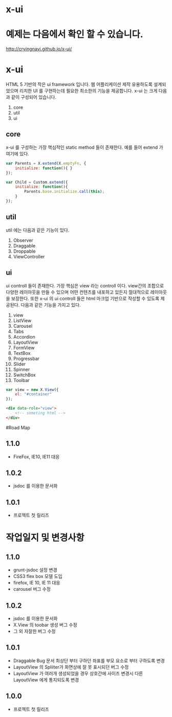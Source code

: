x-ui
====

# 예제는 다음에서 확인 할 수 있습니다.
http://cryingnavi.github.io/x-ui/

# x-ui
HTML 5 기반의 작은 ui framework 입니다. 웹 어플리케이션 제작 유용하도록 설계되었으며 리치한 UI 를 구현하는데 필요한 최소한의 기능을 제공합니다.
x-ui 는 크게 다음과 같이 구성되어 있습니다.

1. core
2. util
3. ui

## core
x-ui 를 구성하는 가장 핵심적인 static method 들이 존재한다. 예를 들어 extend 가 여기에 있다.

```javascript
var Parents = X.extend(X.emptyFn, {
    initialize: function(){ }
});

var Child = Custom.extend({
    initialize: function(){
        Parents.base.initialize.call(this);
    }
});
```

## util
util 에는 다음과 같은 기능이 있다.

1. Observer
2. Draggable
2. Droppable
3. ViewController

## ui
ui controll 들이 존재한다. 가장 핵심은 view 라는 controll 이다. view간의 조합으로 다양한 레이아웃을 만들 수 있으며 어떤 컨텐츠를 내포하고 있든지 절대적으로 레이아웃을 보장한다.
또한 x-ui 의 ui controll 들은 html 마크업 기반으로 작성할 수 있도록 제공된다.
다음과 같은 기능을 가지고 있다.

1. view
2. ListView
3. Carousel
4. Tabs
5. Accordion
6. LayoutView
7. FormView
8. TextBox
9. Progressbar
10. Slider
11. Spinner
12. SwitchBox
13. Toolbar
 

```javascript
var view = new X.View({
    el: "#container"
});
```

```html
<div data-role="view">
    <!-- someting html -->
</div>
```


#Road Map
## 1.1.0
+ FireFox, IE10, IE11 대응
## 1.0.2
+ jsdoc 를 이용한 문서화
## 1.0.1
+ 프로젝트 첫 릴리즈


# 작업일지 및 변경사항
## 1.1.0
+ grunt-jsdoc 설정 변경
+ CSS3 flex box 모델 도입
+ firefox, IE 10, IE 11 대응
+ carousel 버그 수정

## 1.0.2
+ jsdoc 를 이용한 문서화
+ X.View 의 toobar 생성 버그 수정
+ 그 외 자잘한 버그 수정

## 1.0.1
+ Draggable Bug 문서 최상단 부터 구하던 좌표를 부모 요소로 부터 구하도록 변경
+ LayoutView 의 Spliiter가 화면상에 잘 못 표시되던 버그 수정
+ LayoutView 가 여러개 생성되었을 경우 상호간에 사이즈 변경시 다른 LayoutView 에게 통지되도록 변경

## 1.0.0
+ 프로젝트 첫 릴리즈
